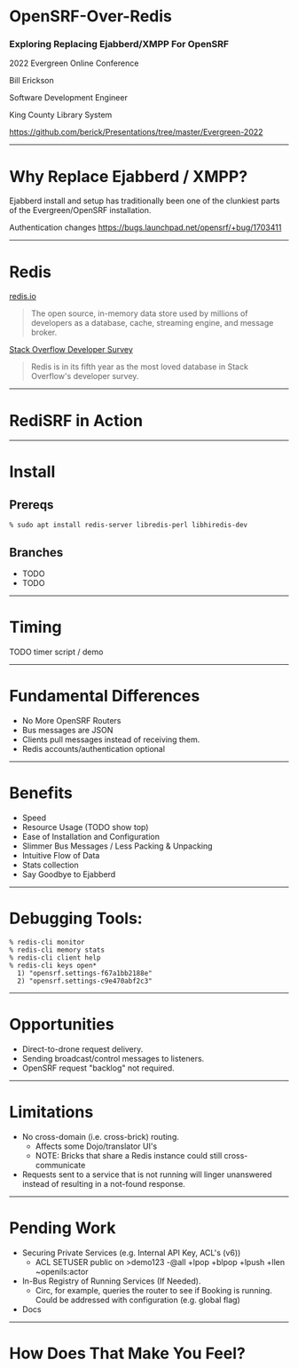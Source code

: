 # OpenSRF-Over-Redis

### Exploring Replacing Ejabberd/XMPP For OpenSRF

2022 Evergreen Online Conference

Bill Erickson

Software Development Engineer

King County Library System

https://github.com/berick/Presentations/tree/master/Evergreen-2022

---

# Why Replace Ejabberd / XMPP?

Ejabberd install and setup has traditionally been one of the clunkiest parts 
of the Evergreen/OpenSRF installation.

Authentication changes https://bugs.launchpad.net/opensrf/+bug/1703411 

---

# Redis

[redis.io](https://redis.io/)

> The open source, in-memory data store used by millions of developers as a 
> database, cache, streaming engine, and message broker.

[Stack Overflow Developer Survey](https://insights.stackoverflow.com/survey/2021#section-most-loved-dreaded-and-wanted-databases)

> Redis is in its fifth year as the most loved database in Stack Overflow's 
> developer survey.

---

# RediSRF in Action

---

# Install

## Prereqs

    % sudo apt install redis-server libredis-perl libhiredis-dev

## Branches

* TODO
* TODO

---

# Timing

TODO timer script / demo

---

# Fundamental Differences

* No More OpenSRF Routers
* Bus messages are JSON
* Clients pull messages instead of receiving them.
* Redis accounts/authentication optional

---

# Benefits

* Speed
* Resource Usage (TODO show top)
* Ease of Installation and Configuration
* Slimmer Bus Messages / Less Packing & Unpacking
* Intuitive Flow of Data
* Stats collection
* Say Goodbye to Ejabberd

---

# Debugging Tools:

    % redis-cli monitor
    % redis-cli memory stats
    % redis-cli client help
    % redis-cli keys open*
      1) "opensrf.settings-f67a1bb2188e"
      2) "opensrf.settings-c9e470abf2c3"

---

# Opportunities

* Direct-to-drone request delivery.
* Sending broadcast/control messages to listeners.
* OpenSRF request "backlog" not required.

---

# Limitations

* No cross-domain (i.e. cross-brick) routing.
    * Affects some Dojo/translator UI's
    * NOTE: Bricks that share a Redis instance could still cross-communicate
* Requests sent to a service that is not running will linger unanswered
  instead of resulting in a not-found response.

---

# Pending Work

* Securing Private Services (e.g. Internal API Key, ACL's (v6))
    * ACL SETUSER public on \>demo123 -@all +lpop +blpop +lpush +llen ~openils:actor
* In-Bus Registry of Running Services (If Needed).
    * Circ, for example, queries the router to see if Booking is running.
      Could be addressed with configuration (e.g. global flag)
* Docs

---

# How Does That Make You Feel?

